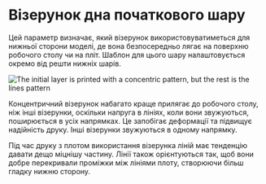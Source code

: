 Візерунок дна початкового шару
====

Цей параметр визначає, який візерунок використовуватиметься для нижньої сторони моделі, де вона безпосередньо лягає на поверхню робочого столу чи на пліт. Шаблон для цього шару налаштовується окремо від решти нижніх шарів.

![The initial layer is printed with a concentric pattern, but the rest is the lines pattern](../images/top_bottom_pattern_0.gif)

Концентричний візерунок набагато краще прилягає до робочого столу, ніж інші візерунки, оскільки напруга в лініях, коли вони звужуються, поширюється в усіх напрямках. Це запобігає деформації та підвищує надійність друку. Інші візерунки звужуються в одному напрямку.

Під час друку з плотом використання візерунка ліній має тенденцію давати дещо міцнішу частину. Лінії також орієнтуються так, щоб вони добре перекривали проміжки між лініями плоту, створюючи більш гладку нижню сторону.
